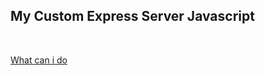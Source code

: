 ## My Custom Express Server Javascript

<br>

[What can i do](https://github.com/CWIN77/README-contents/blob/master/nodejs/README.md)
